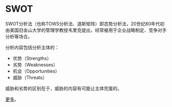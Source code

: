 # SWOT
SWOT分析法（也称TOWS分析法、道斯矩阵）即态势分析法，20世纪80年代初由美国旧金山大学的管理学教授韦里克提出，经常被用于企业战略制定、竞争对手分析等场合。

分析内容包括分析主体的：
* 优势（Strengths）
* 劣势（Weaknesses）
* 机会（Opportunities）
* 威胁（Threats）

威胁和劣势的区别在于，威胁的内容有可能让主体完蛋的。

[更多](https://wiki.mbalib.com/wiki/SWOT%E5%88%86%E6%9E%90%E6%A8%A1%E5%9E%8B)。